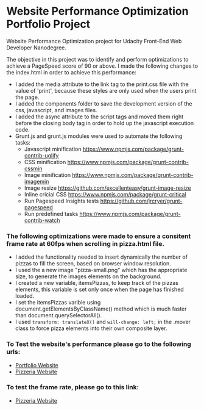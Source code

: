 # Website Performance Optimization Portfolio Project

Website Performance Optimization project for Udacity Front-End Web Developer Nanodegree.

The objective in this project was to identify and perform optimizations to achieve a PageSpeed score of 90 or above. I made the following changes to the index.html in order to achieve this performance:

* I added the media attribute to the link tag to the print.css file with the value of 'print', because these styles are only used when the users print the page.
* I added the components folder to save the development version of the css, javascript, and images files.
* I added the async attribute to the script tags and moved them right before the closing body tag in order to hold up the javascript execution code.
* Grunt.js and grunt.js modules were used to automate the following tasks:
  * Javascript minification https://www.npmjs.com/package/grunt-contrib-uglify
  * CSS minification https://www.npmjs.com/package/grunt-contrib-cssmin
  * Image minification https://www.npmjs.com/package/grunt-contrib-imagemin
  * Image resize https://github.com/excellenteasy/grunt-image-resize
  * Inline cricial CSS https://www.npmjs.com/package/grunt-critical
  * Run Pagespeed Insights tests https://github.com/jrcryer/grunt-pagespeed
  * Run predefined tasks https://www.npmjs.com/package/grunt-contrib-watch
  
### The following optimizations were made to ensure a consitent frame rate at 60fps when scrolling in pizza.html file.

* I added the functionality needed to insert dynamically the number of pizzas to fill the screen, based on browser window resolution.
* I used the a new image "pizza-small.png" which has the appropriate size, to generate the images elements on the background.
* I created a new variable, itemsPizzas, to keep track of the pizzas elements, this variable is set only once when the page has finished loaded.
* I set the itemsPizzas varible using document.getElementsByClassName() method which is much faster than document.querySelectorAll().
* I used `transform: translateX()` and `will-change: left;` in the .mover class to force pizza elements into their own composite layer.


### To Test the website's performance please go to the following urls:

* [Portfolio Website](https://developers.google.com/speed/pagespeed/insights/?url=http%3A%2F%2Fluisfdonavarrete.github.io%2Fudportfolio%2F) 
* [Pizzeria Website](https://developers.google.com/speed/pagespeed/insights/?url=http%3A%2F%2Fluisfdonavarrete.github.io%2Fudportfolio%2Fviews%2Fpizza.html)

### To test the frame rate, please go to this link:
* [Pizzeria Website](http://luisfdonavarrete.github.io/udportfolio/views/pizza.html)

